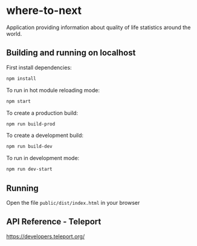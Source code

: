 # where-to-next

Application providing information about quality of life statistics around the world.

## Building and running on localhost

First install dependencies:

```sh
npm install
```

To run in hot module reloading mode:

```sh
npm start
```

To create a production build:

```sh
npm run build-prod
```

To create a development build:

```sh
npm run build-dev
```

To run in development mode:

```sh
npm run dev-start
```
## Running

Open the file `public/dist/index.html` in your browser


## API Reference - Teleport
https://developers.teleport.org/
<br/>
